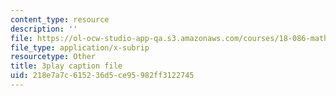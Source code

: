 ```yaml
---
content_type: resource
description: ''
file: https://ol-ocw-studio-app-qa.s3.amazonaws.com/courses/18-086-mathematical-methods-for-engineers-ii-spring-2006/218e7a7c615236d5ce95982ff3122745_dxNyJxI_2eI.srt
file_type: application/x-subrip
resourcetype: Other
title: 3play caption file
uid: 218e7a7c-6152-36d5-ce95-982ff3122745
---
```

